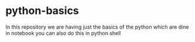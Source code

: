 # python-basics
In this repository we are having just the basics of the python which are dine in notebook you can also do this in python shell
